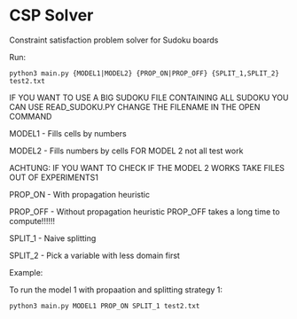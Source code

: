 # CSP Solver
Constraint satisfaction problem solver for Sudoku boards

Run:
```
python3 main.py {MODEL1|MODEL2} {PROP_ON|PROP_OFF} {SPLIT_1,SPLIT_2} test2.txt
```

IF YOU WANT TO USE A BIG SUDOKU FILE CONTAINING ALL SUDOKU YOU CAN USE READ_SUDOKU.PY CHANGE THE FILENAME IN THE OPEN COMMAND

MODEL1 - Fills cells by numbers

MODEL2 - Fills numbers by cells
FOR MODEL 2 not all test work

ACHTUNG: IF YOU WANT TO CHECK IF THE MODEL 2 WORKS TAKE FILES OUT OF EXPERIMENTS1

PROP_ON - With propagation heuristic

PROP_OFF - Without propagation heuristic
PROP_OFF takes a long time to compute!!!!!!

SPLIT_1 - Naive splitting

SPLIT_2 - Pick a variable with less domain first

Example:

To run the model 1 with propaation and splitting strategy 1:

```
python3 main.py MODEL1 PROP_ON SPLIT_1 test2.txt
```

